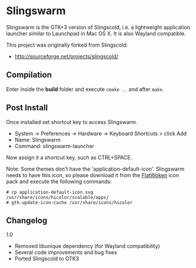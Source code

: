 # Slingswarm

Slingswarm is the GTK+3 version of Slingscold, i.e. a lightweight application launcher similar to Launchpad in Mac OS X. It is also Wayland compatible.

This project was originally forked from Slingscold:

  * http://sourceforge.net/projects/slingscold/

## Compilation

Enter inside the **build** folder and execute `cmake ..` and after `make`.

## Post Install

Once installed set shortcut key to access Slingswarm.

  * System -> Preferences -> Hardware -> Keyboard Shortcuts > click Add
  * Name: Slingswarm
  * Command: slingswarm-launcher

Now assign it a shortcut key, such as CTRL+SPACE.

Note: Some themes don't have the 'application-default-icon'. Slingswarm needs to have this icon, so please download it from the [FlatWoken](https://github.com/alecive/FlatWoken) icon pack and execute the following commands:
```
# cp application-default-icon.svg /usr/share/icons/hicolor/scalable/apps/
# gtk-update-icon-cache /usr/share/icons/hicolor
```

## Changelog
1.0
* Removed libunique dependency (for Wayland compatibility)
* Several code improvements and bug fixes
* Ported Slingscold to GTK3
